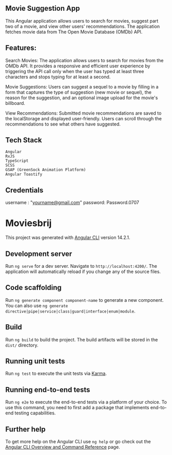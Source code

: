 ## Movie Suggestion App

This Angular application allows users to search for movies, suggest part two of a movie, and view other users' recommendations. The application fetches movie data from The Open Movie Database (OMDb) API.

## Features:
Search Movies: The application allows users to search for movies from the OMDb API. It provides a responsive and efficient user experience by triggering the API call only when the user has typed at least three characters and stops typing for at least a second.

Movie Suggestions: Users can suggest a sequel to a movie by filling in a form that captures the type of suggestion (new movie or sequel), the reason for the suggestion, and an optional image upload for the movie's billboard.

View Recommendations: Submitted movie recommendations are saved to the localStorage and displayed user-friendly. Users can scroll through the recommendations to see what others have suggested.

## Tech Stack
    Angular
    RxJS
    TypeScript
    SCSS
    GSAP (GreenSock Animation Platform)
    Angular Toastify
    
## Credentials
  username : "yourname@gmail.com"
  password: Password.0707
# Moviesbrij

This project was generated with [Angular CLI](https://github.com/angular/angular-cli) version 14.2.1.

## Development server

Run `ng serve` for a dev server. Navigate to `http://localhost:4200/`. The application will automatically reload if you change any of the source files.

## Code scaffolding

Run `ng generate component component-name` to generate a new component. You can also use `ng generate directive|pipe|service|class|guard|interface|enum|module`.

## Build

Run `ng build` to build the project. The build artifacts will be stored in the `dist/` directory.

## Running unit tests

Run `ng test` to execute the unit tests via [Karma](https://karma-runner.github.io).

## Running end-to-end tests

Run `ng e2e` to execute the end-to-end tests via a platform of your choice. To use this command, you need to first add a package that implements end-to-end testing capabilities.

## Further help

To get more help on the Angular CLI use `ng help` or go check out the [Angular CLI Overview and Command Reference](https://angular.io/cli) page.
